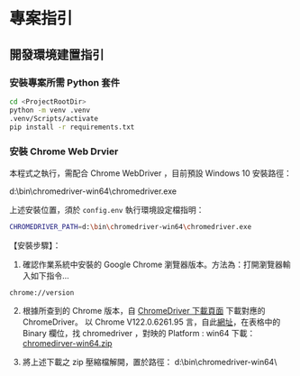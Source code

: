 # 專案指引

## 開發環境建置指引

### 安裝專案所需 Python 套件

```bash
cd <ProjectRootDir>
python -m venv .venv
.venv/Scripts/activate
pip install -r requirements.txt
```

### 安裝 Chrome Web Drvier

本程式之執行，需配合 Chrome WebDriver ，目前預設 Windows 10 安裝路徑：

d:\bin\chromedriver-win64\chromedriver.exe

上述安裝位置，須於 `config.env` 執行環境設定檔指明：

```sh
CHROMEDRIVER_PATH=d:\bin\chromedriver-win64\chromedriver.exe
```
【安裝步驟】：

1. 確認作業系統中安裝的 Google Chrome 瀏覽器版本。方法為：打開瀏覽器輸入如下指令...

```powershell-interactive
chrome://version
```

2. 根據所查到的 Chrome 版本，自 [ChromeDriver 下載頁面](https://chromedriver.chromium.org/home) 下載對應的 ChromeDriver。
   以 Chrome V122.0.6261.95 言，自此[網址](https://googlechromelabs.github.io/chrome-for-testing/#stable)，在表格中的 Binary 欄位，找 chromedriver ，對映的 Platform : win64 下載：[chromedirver-win64.zip](https://storage.googleapis.com/chrome-for-testing-public/122.0.6261.94/win64/chromedriver-win64.zip)

3. 將上述下載之 zip 壓縮檔解開，置於路徑： d:\bin\chromedriver-win64\

